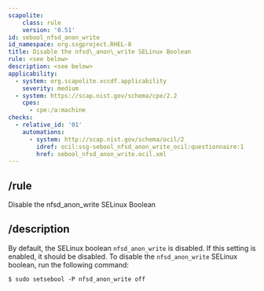 ```yaml
---
scapolite:
    class: rule
    version: '0.51'
id: sebool_nfsd_anon_write
id_namespace: org.ssgproject.RHEL-8
title: Disable the nfsd\_anon\_write SELinux Boolean
rule: <see below>
description: <see below>
applicability:
  - system: org.scapolite.xccdf.applicability
    severity: medium
  - system: https://scap.nist.gov/schema/cpe/2.2
    cpes:
      - cpe:/a:machine
checks:
  - relative_id: '01'
    automations:
      - system: http://scap.nist.gov/schema/ocil/2
        idref: ocil:ssg-sebool_nfsd_anon_write_ocil:questionnaire:1
        href: sebool_nfsd_anon_write.ocil.xml
---
```



## /rule

Disable the nfsd\_anon\_write SELinux Boolean

## /description

By
default, the SELinux boolean `nfsd_anon_write` is disabled. If this
setting is enabled, it should be disabled. To disable the
`nfsd_anon_write` SELinux boolean, run the following command:

``` 
$ sudo setsebool -P nfsd_anon_write off
```
